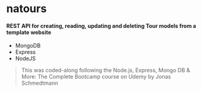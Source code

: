 # natours

#### REST API for creating, reading, updating and deleting Tour models from a template website

- MongoDB
- Express
- NodeJS

> This was coded-along following the Node.js, Express, Mongo DB & More: The Complete Bootcamp course on Udemy by Jonas Schmedtmann
